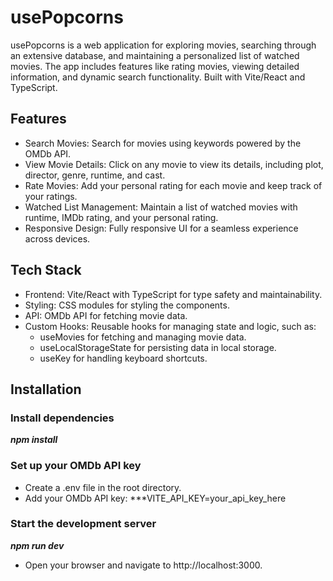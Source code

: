 # usePopcorns

usePopcorns is a web application for exploring movies, searching through an extensive database, and maintaining a personalized list of watched movies. 
The app includes features like rating movies, viewing detailed information, and dynamic search functionality. 
Built with Vite/React and TypeScript.

## Features

- Search Movies: Search for movies using keywords powered by the OMDb API.
- View Movie Details: Click on any movie to view its details, including plot, director, genre, runtime, and cast.
- Rate Movies: Add your personal rating for each movie and keep track of your ratings.
- Watched List Management: Maintain a list of watched movies with runtime, IMDb rating, and your personal rating.
- Responsive Design: Fully responsive UI for a seamless experience across devices.


## Tech Stack
- Frontend: Vite/React with TypeScript for type safety and maintainability.
- Styling: CSS modules for styling the components.
- API: OMDb API for fetching movie data.
- Custom Hooks: Reusable hooks for managing state and logic, such as:
  - useMovies for fetching and managing movie data.
  - useLocalStorageState for persisting data in local storage.
  - useKey for handling keyboard shortcuts.

## Installation

### Install dependencies
***npm install***

### Set up your OMDb API key
- Create a .env file in the root directory.
- Add your OMDb API key:
  ***VITE_API_KEY=your_api_key_here

### Start the development server
***npm run dev***
- Open your browser and navigate to http://localhost:3000.
